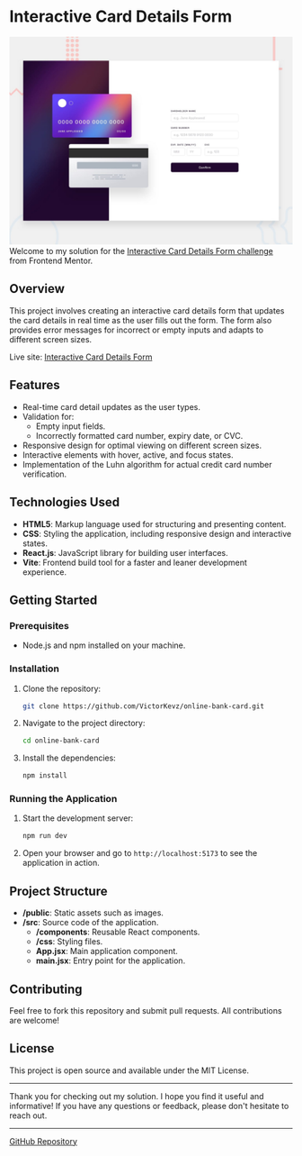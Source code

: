 # Interactive Card Details Form

![alt text](public/design/desktop-preview.jpg)
Welcome to my solution for the [Interactive Card Details Form challenge](https://www.frontendmentor.io/challenges/interactive-card-details-form-XpS8cKZDWw) from Frontend Mentor.

## Overview

This project involves creating an interactive card details form that updates the card details in real time as the user fills out the form. The form also provides error messages for incorrect or empty inputs and adapts to different screen sizes.

Live site: [Interactive Card Details Form](https://victorkevz.github.io/online-bank-card/)

## Features

- Real-time card detail updates as the user types.
- Validation for:
  - Empty input fields.
  - Incorrectly formatted card number, expiry date, or CVC.
- Responsive design for optimal viewing on different screen sizes.
- Interactive elements with hover, active, and focus states.
- Implementation of the Luhn algorithm for actual credit card number verification.

## Technologies Used

- **HTML5**: Markup language used for structuring and presenting content.
- **CSS**: Styling the application, including responsive design and interactive states.
- **React.js**: JavaScript library for building user interfaces.
- **Vite**: Frontend build tool for a faster and leaner development experience.

## Getting Started

### Prerequisites

- Node.js and npm installed on your machine.

### Installation

1. Clone the repository:
   ```bash
   git clone https://github.com/VictorKevz/online-bank-card.git
   ```
2. Navigate to the project directory:
   ```bash
   cd online-bank-card
   ```
3. Install the dependencies:
   ```bash
   npm install
   ```

### Running the Application

1. Start the development server:
   ```bash
   npm run dev
   ```
2. Open your browser and go to `http://localhost:5173` to see the application in action.

## Project Structure

- **/public**: Static assets such as images.
- **/src**: Source code of the application.
  - **/components**: Reusable React components.
  - **/css**: Styling files.
  - **App.jsx**: Main application component.
  - **main.jsx**: Entry point for the application.

## Contributing

Feel free to fork this repository and submit pull requests. All contributions are welcome!

## License

This project is open source and available under the MIT License.

---

Thank you for checking out my solution. I hope you find it useful and informative! If you have any questions or feedback, please don't hesitate to reach out.

---

[GitHub Repository](https://github.com/VictorKevz/online-bank-card)
